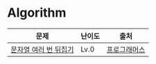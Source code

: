 # Algorithm

|문제|난이도|출처|
|---|---|---|
|[문자열 여러 번 뒤집기](https://google.com)|Lv.0|[프로그래머스](https://school.programmers.co.kr/learn/courses/30/lessons/181913)
